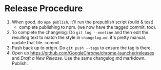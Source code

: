 # Release Procedure

1. When good, do `npm publish`. it'll run the prepublish script (build & test)
   * complete publishing to npm. (we now have the tagged commit, too).
1. To complete the changelog: Do `git log --oneline` and then edit the resulting text to match the style in `changelog.md`. it's pretty manual. update that file. commit.
1. Push back up to origin.  Do `git push --tags` to ensure the tag is there.
1. Open up https://github.com/GoogleChrome/chrome-launcher/releases and _Draft a New Release_. Use the same changelog.md markdown.  Publish.
